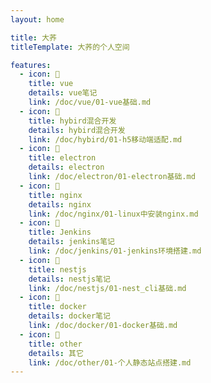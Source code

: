 ```yaml
---
layout: home

title: 大荞
titleTemplate: 大荞的个人空间

features:
  - icon: 📝
    title: vue
    details: vue笔记
    link: /doc/vue/01-vue基础.md
  - icon: 📝
    title: hybird混合开发
    details: hybird混合开发
    link: /doc/hybird/01-h5移动端适配.md
  - icon: 📝
    title: electron
    details: electron
    link: /doc/electron/01-electron基础.md
  - icon: 📝
    title: nginx
    details: nginx
    link: /doc/nginx/01-linux中安装nginx.md
  - icon: 📝
    title: Jenkins
    details: jenkins笔记
    link: /doc/jenkins/01-jenkins环境搭建.md
  - icon: 📝
    title: nestjs
    details: nestjs笔记
    link: /doc/nestjs/01-nest_cli基础.md
  - icon: 📝
    title: docker
    details: docker笔记
    link: /doc/docker/01-docker基础.md
  - icon: 📝
    title: other
    details: 其它
    link: /doc/other/01-个人静态站点搭建.md 
---
```


<style>
:root {
  --vp-home-hero-name-color: transparent;
  --vp-home-hero-name-background: -webkit-linear-gradient(120deg, #bd34fe 30%, #41d1ff);

  --vp-home-hero-image-background-image: linear-gradient(-45deg, #bd34fe 50%, #47caff 50%);
  --vp-home-hero-image-filter: blur(44px);
}

@media (min-width: 640px) {
  :root {
    --vp-home-hero-image-filter: blur(56px);
  }
}

@media (min-width: 960px) {
  :root {
    --vp-home-hero-image-filter: blur(68px);
  }
  .VPNavBar {
    border-bottom: 1px solid var(--vp-c-divider);
  }
  .VPFeatures {
    margin-top: 40px;
  }
}
</style>
